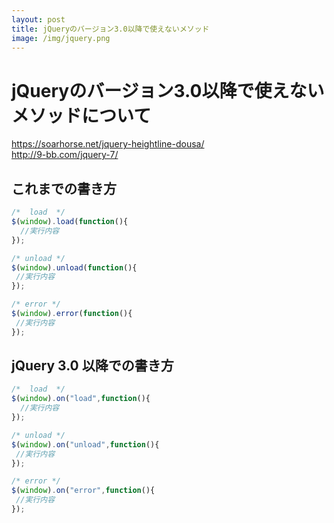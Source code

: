 ```yaml
---
layout: post
title: jQueryのバージョン3.0以降で使えないメソッド
image: /img/jquery.png
---
```


# jQueryのバージョン3.0以降で使えないメソッドについて

https://soarhorse.net/jquery-heightline-dousa/   
http://9-bb.com/jquery-7/   

## これまでの書き方

```javascript
/*  load  */
$(window).load(function(){
  //実行内容
});

/* unload */
$(window).unload(function(){
 //実行内容
});

/* error */
$(window).error(function(){
 //実行内容
});
```

## jQuery 3.0 以降での書き方

```javascript
/*  load  */
$(window).on("load",function(){
  //実行内容
});

/* unload */
$(window).on("unload",function(){
 //実行内容
});

/* error */
$(window).on("error",function(){
 //実行内容
});
```
